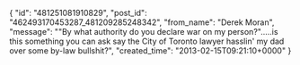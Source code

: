  {
   "id": "481251081910829",
   "post_id": "462493170453287_481209285248342",
   "from_name": "Derek Moran",
   "message": "\"By what authority do you declare war on my person?\".....is this something you can ask say the City of Toronto lawyer hasslin' my dad over some by-law bullshit?",
   "created_time": "2013-02-15T09:21:10+0000"
 }
